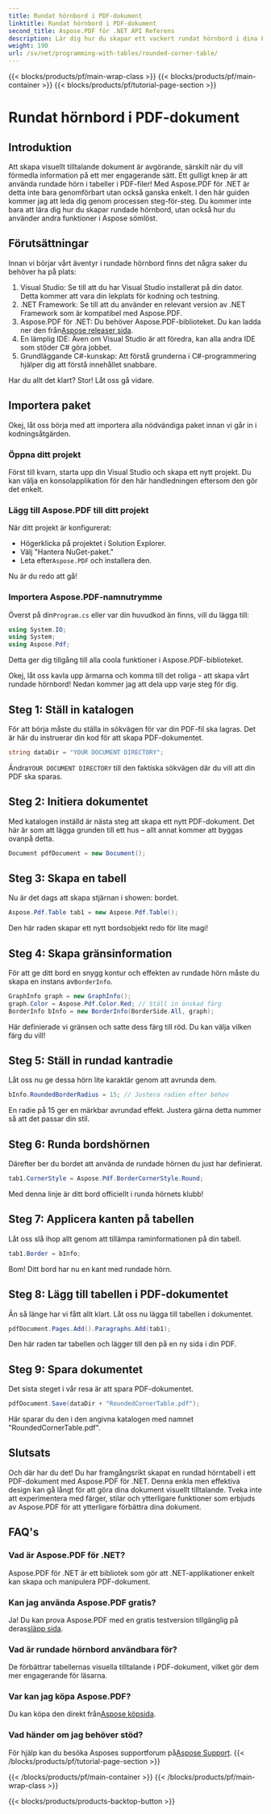 ```yaml
---
title: Rundat hörnbord i PDF-dokument
linktitle: Rundat hörnbord i PDF-dokument
second_title: Aspose.PDF för .NET API Referens
description: Lär dig hur du skapar ett vackert rundat hörnbord i dina PDF-dokument med Aspose.PDF för .NET med denna steg-för-steg-guide.
weight: 190
url: /sv/net/programming-with-tables/rounded-corner-table/
---
```


{{< blocks/products/pf/main-wrap-class >}}
{{< blocks/products/pf/main-container >}}
{{< blocks/products/pf/tutorial-page-section >}}

# Rundat hörnbord i PDF-dokument

## Introduktion

Att skapa visuellt tilltalande dokument är avgörande, särskilt när du vill förmedla information på ett mer engagerande sätt. Ett gulligt knep är att använda rundade hörn i tabeller i PDF-filer! Med Aspose.PDF för .NET är detta inte bara genomförbart utan också ganska enkelt. I den här guiden kommer jag att leda dig genom processen steg-för-steg. Du kommer inte bara att lära dig hur du skapar rundade hörnbord, utan också hur du använder andra funktioner i Aspose sömlöst.

## Förutsättningar

Innan vi börjar vårt äventyr i rundade hörnbord finns det några saker du behöver ha på plats:

1. Visual Studio: Se till att du har Visual Studio installerat på din dator. Detta kommer att vara din lekplats för kodning och testning.
2. .NET Framework: Se till att du använder en relevant version av .NET Framework som är kompatibel med Aspose.PDF.
3. Aspose.PDF för .NET: Du behöver Aspose.PDF-biblioteket. Du kan ladda ner den från[Aspose releaser sida](https://releases.aspose.com/pdf/net/).
4. En lämplig IDE: Även om Visual Studio är att föredra, kan alla andra IDE som stöder C# göra jobbet.
5. Grundläggande C#-kunskap: Att förstå grunderna i C#-programmering hjälper dig att förstå innehållet snabbare.

Har du allt det klart? Stor! Låt oss gå vidare.

## Importera paket

Okej, låt oss börja med att importera alla nödvändiga paket innan vi går in i kodningsåtgärden. 

### Öppna ditt projekt

Först till kvarn, starta upp din Visual Studio och skapa ett nytt projekt. Du kan välja en konsolapplikation för den här handledningen eftersom den gör det enkelt.

### Lägg till Aspose.PDF till ditt projekt

När ditt projekt är konfigurerat:
- Högerklicka på projektet i Solution Explorer.
- Välj "Hantera NuGet-paket."
-  Leta efter`Aspose.PDF` och installera den.

Nu är du redo att gå!

### Importera Aspose.PDF-namnutrymme

 Överst på din`Program.cs` eller var din huvudkod än finns, vill du lägga till:

```csharp
using System.IO;
using System;
using Aspose.Pdf;
```

Detta ger dig tillgång till alla coola funktioner i Aspose.PDF-biblioteket.

Okej, låt oss kavla upp ärmarna och komma till det roliga - att skapa vårt rundade hörnbord! Nedan kommer jag att dela upp varje steg för dig.

## Steg 1: Ställ in katalogen

För att börja måste du ställa in sökvägen för var din PDF-fil ska lagras. Det är här du instruerar din kod för att skapa PDF-dokumentet.

```csharp
string dataDir = "YOUR DOCUMENT DIRECTORY";
```

 Ändra`YOUR DOCUMENT DIRECTORY` till den faktiska sökvägen där du vill att din PDF ska sparas. 

## Steg 2: Initiera dokumentet

Med katalogen inställd är nästa steg att skapa ett nytt PDF-dokument. Det här är som att lägga grunden till ett hus – allt annat kommer att byggas ovanpå detta.

```csharp
Document pdfDocument = new Document();
```

## Steg 3: Skapa en tabell

Nu är det dags att skapa stjärnan i showen: bordet.

```csharp
Aspose.Pdf.Table tab1 = new Aspose.Pdf.Table();
```

Den här raden skapar ett nytt bordsobjekt redo för lite magi!

## Steg 4: Skapa gränsinformation

 För att ge ditt bord en snygg kontur och effekten av rundade hörn måste du skapa en instans av`BorderInfo`.

```csharp
GraphInfo graph = new GraphInfo();
graph.Color = Aspose.Pdf.Color.Red; // Ställ in önskad färg
BorderInfo bInfo = new BorderInfo(BorderSide.All, graph);
```

Här definierade vi gränsen och satte dess färg till röd. Du kan välja vilken färg du vill!

## Steg 5: Ställ in rundad kantradie

Låt oss nu ge dessa hörn lite karaktär genom att avrunda dem.

```csharp
bInfo.RoundedBorderRadius = 15; // Justera radien efter behov
```

En radie på 15 ger en märkbar avrundad effekt. Justera gärna detta nummer så att det passar din stil.

## Steg 6: Runda bordshörnen

Därefter ber du bordet att använda de rundade hörnen du just har definierat.

```csharp
tab1.CornerStyle = Aspose.Pdf.BorderCornerStyle.Round;
```

Med denna linje är ditt bord officiellt i runda hörnets klubb!

## Steg 7: Applicera kanten på tabellen

Låt oss slå ihop allt genom att tillämpa raminformationen på din tabell.

```csharp
tab1.Border = bInfo;
```

Bom! Ditt bord har nu en kant med rundade hörn.

## Steg 8: Lägg till tabellen i PDF-dokumentet

Än så länge har vi fått allt klart. Låt oss nu lägga till tabellen i dokumentet.

```csharp
pdfDocument.Pages.Add().Paragraphs.Add(tab1);
```

Den här raden tar tabellen och lägger till den på en ny sida i din PDF. 

## Steg 9: Spara dokumentet

Det sista steget i vår resa är att spara PDF-dokumentet. 

```csharp
pdfDocument.Save(dataDir + "RoundedCornerTable.pdf");
```

Här sparar du den i den angivna katalogen med namnet "RoundedCornerTable.pdf".

## Slutsats

Och där har du det! Du har framgångsrikt skapat en rundad hörntabell i ett PDF-dokument med Aspose.PDF för .NET. Denna enkla men effektiva design kan gå långt för att göra dina dokument visuellt tilltalande. Tveka inte att experimentera med färger, stilar och ytterligare funktioner som erbjuds av Aspose.PDF för att ytterligare förbättra dina dokument.

## FAQ's

### Vad är Aspose.PDF för .NET?
Aspose.PDF för .NET är ett bibliotek som gör att .NET-applikationer enkelt kan skapa och manipulera PDF-dokument.

### Kan jag använda Aspose.PDF gratis?
 Ja! Du kan prova Aspose.PDF med en gratis testversion tillgänglig på deras[släpp sida](https://releases.aspose.com/).

### Vad är rundade hörnbord användbara för?
De förbättrar tabellernas visuella tilltalande i PDF-dokument, vilket gör dem mer engagerande för läsarna.

### Var kan jag köpa Aspose.PDF?
 Du kan köpa den direkt från[Aspose köpsida](https://purchase.aspose.com/buy).

### Vad händer om jag behöver stöd?
 För hjälp kan du besöka Asposes supportforum på[Aspose Support](https://forum.aspose.com/c/pdf/10).
{{< /blocks/products/pf/tutorial-page-section >}}

{{< /blocks/products/pf/main-container >}}
{{< /blocks/products/pf/main-wrap-class >}}

{{< blocks/products/products-backtop-button >}}
